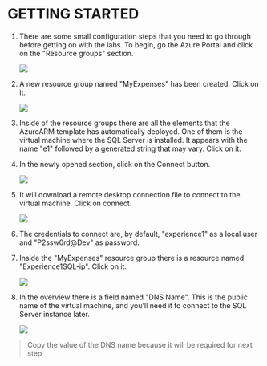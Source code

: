 <page title="Getting started"/>

GETTING STARTED
====

1. There are some small configuration steps that you need to go through before getting on with the labs. To begin, go the Azure Portal and click on the "Resource groups" section.

    ![](img/2.png)

2. A new resource group named "MyExpenses" has been created. Click on it.

    ![](img/3.png)

3. Inside of the resource groups there are all the elements that the AzureARM template has automatically deployed. One of them is the virtual machine where the SQL Server is installed. It appears with the name "e1" followed by a generated string that may vary. Click on it.

4. In the newly opened section, click on the Connect button.

    ![](img/5.png)

5. It will download a remote desktop connection file to connect to the virtual machine. Click on connect.

    ![](img/6.png)

6. The credentials to connect are, by default, "experience1" as a local user and "P2ssw0rd@Dev" as password.

7. Inside the "MyExpenses" resource group there is a resource named "Experience1SQL-ip". Click on it.

    ![](img/10.png)

8. In the overview there is a field named "DNS Name". This is the public name of the virtual machine, and you'll need it to connect to the SQL Server instance later.

    ![](img/11.png)

> Copy the value of the DNS name because it will be required for next step